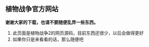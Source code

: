 <h2>植物战争官方网站</h2>
<strong>谢谢大家的下载，也请不要随便乱弄一些东西。</strong>
<ol>
<li>此页面是植物战争2的网页源码，目前东西还很少，以后会做得更好</li>
<li>如果你只是来看看的话，那么随便吧</li>
</ol>
<!--编辑者：Applexad，QQ：1627746524-->
   
